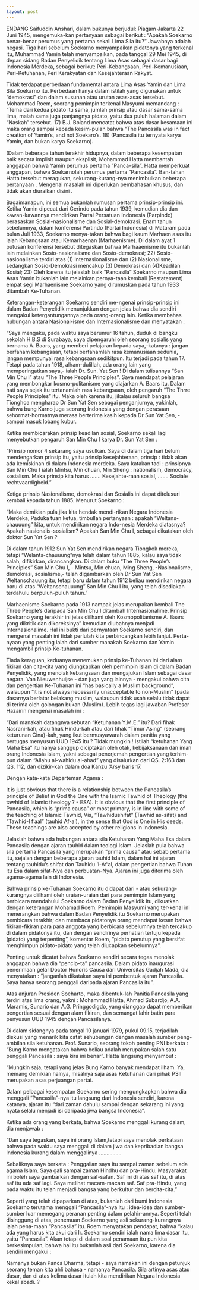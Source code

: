 ```yaml
---
layout: post
---
```


ENDANG Saifuddin Anshari, dalam bukunya berjudul: Piagam Jakarta 22 Juni 1945, mengemuka-kan pertanyaan sebagai berikut : “Apakah Soekarno benar-benar perumus yang pertama sekali Lima Sila itu?” Jawabnya adalah negasi. Tiga hari sebelum Soekarno menyampaikan pidatonya yang terkenal itu, Muhammad Yamin telah menyampaikan, pada tanggal 29 Mei 1945, di depan sidang Badan Penyelidik tentang Lima Asas sebagai dasar bagi Indonesia Merdeka, sebagai berikut: Peri-Kebangsaan, Peri-Kemanusiaan, Peri-Ketuhanan, Peri Kerakyatan dan Kesejahteraan Rakyat. 

Tidak terdapat perbedaan fundamental antara Lima Asas Yamin dan Lima Sila Soekarno itu. Perbedaan hanya dalam istilah yang digunakan untuk “demokrasi” dan dalam susunan atau urutan asas-asas tersebut. Mohammad Roem, seorang pemimpin terkenal Masyumi memandang : “Tema dari kedua pidato itu sama, jumlah prinsip atau dasar sama-sama lima, malah sama juga panjangnya pidato, yaitu dua puluh halaman dalam “Naskah” tersebut. 17) B.J. Boland mencatat bahwa atas dasar kesamaan ini maka orang sampai kepada kesim-pulan bahwa “The Pancasila was in fact creation of Yamin’s, and not Soekaro’s. 18) (Pancasila itu ternyata karya Yamin, dan bukan karya Soekarno). 

(Dalam beberapa tahun terakhir hidupnya, dalam beberapa kesempatan baik secara implisit maupun eksplisit, Mohammad Hatta membantah anggapan bahwa Yamin perumus pertama ”Panca-sila”. Hatta memperkuat anggapan, bahwa Soekarnolah perumus pertama “Pancasila”. Ban-tahan Hatta tersebut meragukan, sekurang-kurang-nya menimbulkan beberapa pertanyaan . Mengenai masalah ini diperlukan pembahasan khusus, dan tidak akan diuraikan disini . 

Bagaimanapun, ini semua bukanlah rumusan pertama prinsip-prinsip ini. Ketika Yamin dipecat dari Gerindo pada tahun 1939, kemudian dia dan kawan-kawannya mendirikan Partai Persatuan Indonesia (Parpindo) berasaskan Sosial-nasionalisme dan Sosial-demokrasi. Enam tahun sebelumnya, dalam konferensi Partindo (Partai Indonesia) di Mataram pada bulan Juli 1933, Soekarno menya-takan bahwa bagi kaum Marhaen asas itu ialah Kebangsaan atau Kemarhaenan (Marhaenisme). Di dalam ayat 1 putusan konferensi tersebut ditegaskan bahwa Marhaaenisme itu bukanlah lain melainkan Sosio-nasionalisme dan Sosio-demokrasi; 22) Sosio-nasionalisme terdiri atas (1) Internasionalisme dan (2) Nasionalisme, sedangkan Sosio-Demokrasi mencakup (3) Demokrasi dan (4)Keadilan Sosial; 23) Oleh karena itu jelaslah baik “Pancasila” Soekarno maupun Lima Asas Yamin bukanlah lain melainkan pernya-taan kembali (Restatement) empat segi Marhaenisme Soekarno yang dirumuskan pada tahun 1933 ditambah Ke-Tuhanan. 

Keterangan-keterangan Soekarno sendiri me-ngenai prinsip-prinsip ini dalam Badan Penyelidik menunjukkan dengan jelas bahwa dia sendiri mengakui ketergantungannya pada orang-orang lain. Ketika membahas hubungan antara Nasional-isme dan Internasionalisme dan menyatakan : 

“Saya mengaku, pada waktu saya berumur 16 tahun, duduk di bangku sekolah H.B.S di Surabaya, saya dipengaruhi oleh seorang sosialis yang bernama A. Baars, yang memberi pelajaran kepada saya,-katanya : jangan berfaham kebangsaan, tetapi berfahamlah rasa kemanusiaan sedunia, jangan mempunyai rasa kebangsaan sedikitpun. Itu terjadi pada tahun 17. Tetapi pada tahun 1918, alham-dulillah, ada orang lain yang memperingatkan saya,- ialah Dr. Sun. Yat Sen ! Di dalam tulisannya “San Min Chu I” atau “The Three People Principles”. Saya mendapat pelajaran yang membongkar kosmo-politanisme yang diajarkan A. Baars itu. Dalam hati saya sejak itu tertanamlah rasa kebangsaan, oleh pengaruh “The Thrre People Principles” itu. Maka oleh karena itu, jikalau seluruh bangsa Tionghoa mengharap Dr Sun Yat Sen sebagai penganjurnya, yakinlah, bahwa bung Karno juga seorang Indonesia yang dengan perasaan sehormat-hormatnya merasa berterima kasih kepada Dr Sun Yat Sen, - sampai masuk lobang kubur. 

Ketika membicarakan prinsip keadilan sosial, Soekarno sekali lagi menyebutkan pengaruh San Min Chu I karya Dr. Sun Yat Sen : 

“Prinsip nomor 4 sekarang saya usulkan. Saya di dalam tiga hari belum mendengarkan prinsip itu, yaitu prinsip kesejahteraan, prinsip : tidak akan ada kemiskinan di dalam Indonesia merdeka. Saya katakan tadi : prinsipnya San Min Chu I ialah Mintsu, Min chuan, Min Sheng : nationalism, democracy, sosialism. Maka prinsip kita harus ……. Kesejahte-raan sosial, ……. Sociale rechtvaardigbeid.” 

Ketiga prinsip Nasionalisme, demokrasi dan Sosialis ini dapat ditelusuri kembali kepada tahun 1885. Menurut Soekarno : 

“Maka demikian pula,jika kita hendak mendi-rikan Negara Indonesia Merdeka, Paduka tuan ketua, timbullah pertanyaan : apakah “Weltans-chauuung” kita, untuk mendirikan negara Indo-nesia Merdeka diatasnya? Apakah nasionalis-sosialism? Apakah San Min Chu I, sebagai dikatakan oleh doktor Sun Yat Sen ? 

Di dalam tahun 1912 Sun Yat Sen mendirikan negara Tiongkok mereka, tetapi “Welants-chauuung”nya telah dalam tahun 1885, kalau saya tidak salah, difikirkan, dirancangkan. Di dalam buku “The Three People’s Principles” San Min Chu I, - Mintsu, Min chuan, Ming Sheng, -Nasionalisme, demokrasi, sosialisme,- telah digambarkan oleh Dr Sun Yat Sen Weltanschauung itu, tetapi baru dalam tahun 1912 beliau mendirikan negara baru di atas “Weltanschauuung” San Min Chu I itu, yang telah disediakan terdahulu berpuluh-puluh tahun.” 

Marhaenisme Soekarno pada 1913 nampak jelas merupakan kembali The Three People’s daripada San Min Chu I ditambah Internasionalime. Prinsip Soekarno yang terakhir ini jelas diilhami oleh Kosmopolitanisme A. Baars yang dikritik dan dikoreksinya” kemudian diubahnya menjadi Internasionalime. Hal ini bukti dari pernyataan Soekarno sendiri, dan mengenai masalah ini tidak perlulah kita perbincangkan lebih lanjut. Perta-nyaan yang penting ialah dari sumber manakah Soekarno dan Yamin mengambil prinsip Ke-tuhanan. 

Tiada keraguan, keduanya menemukan prinsip ke-Tuhanan ini dari alam fikiran dan cita-cita yang diungkapkan oleh pemimpin Islam di dalam Badan Penyelidik, yang menolak kebangsaan dan mengajukan Islam sebagai dasar negara. Van Nieuwenhuijse - dan juga yang lainnya - mengakui bahwa cita dan pengertian Ke-Tuhanan ini “has basically a Muslim background”, walaupun “it is not always necessarily unacceptable to non-Muslim” (pada dasarnya berlatar belakang muslim, walaupun tidak usah selalu tidak dapat di terima oleh golongan bukan (Muslim). Lebih tegas lagi jawaban Profesor Hazairin mengenai masalah ini : 

“Dari manakah datangnya sebutan “Ketuhanan Y.M.E.” itu? Dari fihak Nasrani-kah, atau fihak Hindu-kah atau dari fihak “Timur Asing” (seorang keturunan Cina)-kah, yang ikut bermusyawarah dalam panitia yang bertugas menyusun UUD 1945 itu ? Tidak mungkin ! Istilah “ketuhanan Yang Maha Esa” itu hanya sanggup diciptakan oleh otak, kebijaksanaan dan iman orang Indonesia Islam, yakni sebagai penerjemah pengertian yang terhim-pun dalam “Allahu al-wahidu al-ahad” yang disalurkan dari QS. 2:163 dan QS. 112, dan dizikir-kan dalam doa Kanzu ‘Arsy baris 17. 

Dengan kata-kata Departeman Agama : 

It is just obvious that there is a relationship between the Pancasila’s principle of Belief in God the One with the Isamic Tawhid of Theology (the tawhid of Islamic theology ? - ESA). It is obvious that the first principle of Pancasila, which is “prima causa” or most primary, is in line with some of the teaching of Islamic Tawhid, Vis, “Tawhidushifat” (Tawhid as-sifat) and “Tawhid-I f’aal” (tauhid Af-al), in the sense that God is One in His deeds. These teachings are also accepted by other religions in Indonesia. 

Jelaslah bahwa ada hubungan antara sila Ketuhanan Yang Maha Esa dalam Pancasila dengan ajaran tauhid dalam teologi Islam. Jelaslah pula bahwa sila pertama Pancasila yang merupakan “prima causa” atau sebab pertama itu, sejalan dengan beberapa ajaran tauhid Islam, dalam hal ini ajaran tentang tauhidu’s shifat dan Tauhidu ‘l-Af’al, dalam pengertian bahwa Tuhan itu Esa dalam sifat-Nya dan perbuatan-Nya. Ajaran ini juga diterima oleh agama-agama lain di Indonesia. 

Bahwa prinsip ke-Tuhanan Soekarno itu didapat dari - atau sekurang-kurangnya diilhami oleh uraian-uraian dari para pemimpin Islam yang berbicara mendahului Soekarno dalam Badan Penyelidik itu, dikuatkan dengan keterangan Mohamad Roem. Pemimpin Masyumi yang ter-kenal ini menerangkan bahwa dalam Badan Penyelidik itu Soekarno merupakan pembicara terakhir; dan membaca pidatonya orang mendapat kesan bahwa fikiran-fikiran para para anggota yang berbicara sebelumnya telah tercakup di dalam pidatonya itu, dan dengan sendirinya perhatian tertuju kepada (pidato) yang terpenting”, komentar Roem, “pidato penutup yang bersifat menghimpun pidato-pidato yang telah diucapkan sebelumnya”. 

Penting untuk dicatat bahwa Soekarno sendiri secara tegas menolak anggapan bahwa dia “pencip-ta” pancasila. Dalam pidato inaugurasi penerimaan gelar Doctor Honoris Causa dari Universitas Gadjah Mada, dia menyatakan : “janganlah dikatakan saya ini pembentuk ajaran Pancasila. Saya hanya seorang penggali daripada ajaran Pancasila itu”. 

Atas anjuran Presiden Soeharto, maka dibentuk-lah Panitia Pancasila yang terdiri atas lima orang, yakni : Mohammad Hatta, Ahmad Subardjo, A.A. Maramis, Sunario dan A.G. Pringgodigdo, yang dianggap dapat memberikan pengertian sesuai dengan alam fikiran, dan semangat lahir batin para penyusun UUD 1945 dengan Pancasilanya. 

Di dalam sidangnya pada tangal 10 januari 1979, pukul 09.15, terjadilah diskusi yang menarik kita catat sehubungan dengan masalah sumber peng-ambilan sila ketuhanan. Prof. Sunario, seorang tokoh penting PNI berkata : “Bung Karno mengatakan bahwa beliau adalah merupakan salah satu penggali Pancasila : saya kira ini benar”. Hatta langsung menyambut : 

“Mungkin saja, tetapi yang jelas Bung Karno banyak mendapat ilham. Ya, memang demikian halnya, misalnya saja asas Ketuhanan dari pihak PSII merupakan asas perjuangan partai. 

Dalam pelbagai kesempatan Soekarno sering mengungkapkan bahwa dia menggali “Pancasila”-nya itu langsung dari Indonesia sendiri, karena katanya, ajaran itu “dari zaman dahulu sampai dengan sekarang ini yang nyata selalu menjadi isi daripada jiwa bangsa Indonesia”. 

Ketika ada orang yang berkata, bahwa Soekarno menggali kurang dalam, dia menjawab : 

“Dan saya tegaskan, saya ini orang Islam,tetapi saya menolak perkataan bahwa pada waktu saya menggali di dalam jiwa dan kepribadian bangsa Indonesia kurang dalam menggalinya …………… 

Sebaliknya saya berkata : Penggalian saya itu sampai zaman sebelum ada agama Islam. Saya gali sampai zaman Hindhu dan pra-Hindu. Masyarakat ini boleh saya gambarkan dengan saf-safan. Saf ini di atas saf itu, di atas saf itu ada saf lagi. Saya melihat macam-macam saf. Saf pra-Hindu, yang pada waktu itu telah menjadi bangsa yang berkultur dan bercita-cita.” 

Seperti yang telah dipaparkan di atas, bukanlah dari bumi Indonesia Soekarno terutama menggali “Pancasila”-nya itu : idea-idea dan sumber-sumber luar memegang peranan penting dalam pelahir-annya. Seperti telah disinggung di atas, penemuan Soekarno yang asli sekurang-kurangnya ialah pena-maan “Pancasila” itu. Roem menyatakan pendapat, bahwa “kalau ada yang harus kita akui dari Ir. Soekarno sendiri ialah nama lima dasar itu, yaitu “Pancasila”. Akan tetapi di dalam soal penamaan itu pun kita berkesimpulan, bahwa hal itu bukanlah asli dari Soekarno, karena dia sendiri mengakui : 

Namanya bukan Panca Dharma, tetapi - saya namakan ini dengan petunjuk seorang teman kita ahli bahasa - namanya Pancasila. Sila artinya asas atau dasar, dan di atas kelima dasar itulah kita mendirikan Negara Indonesia kekal abadi. ? 
